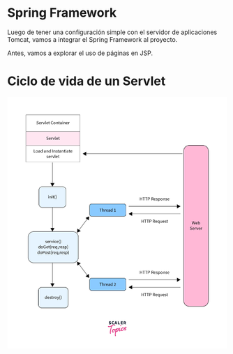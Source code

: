 # Spring Framework

Luego de tener una configuración simple con el servidor de aplicaciones Tomcat, vamos a integrar el Spring Framework al proyecto.

Antes, vamos a explorar el uso de páginas en JSP.


# Ciclo de vida de un Servlet
<p align="center">
        <img src="https://github.com/Domiciano/Compunet2-251/blob/main/Images/image6.png" width="512">
</p>
